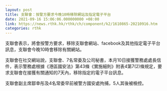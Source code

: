 ```yaml
---
layout: post
title: 支聯會：按警方要求今晚10時移除網站及指定電子平台
date: 2021-09-16 15:06:06.000000000 +08:00
link: https://news.rthk.hk/rthk/ch/component/k2/1610865-20210916.htm
categories: rthk
---
```


支聯會表示，將會按警方要求，移除支聯會網站、facebook及其他指定電子平台訊息，支聯會今晚10時會移除有關網站。

支聯會在社交網站說，支聯會、7名常委及公司秘書，本月10日接獲警務處處長信件，表示警務處根據《港區國安法》第43條《實施細則》附表4第7(2)條規定，要求支聯會在接獲有關通知的7天內，移除指定的電子平台訊息。

支聯會副主席鄒幸彤及4名常委早前被警方國安處拘捕，5人其後被檢控。
